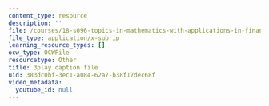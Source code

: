 ```yaml
---
content_type: resource
description: ''
file: /courses/18-s096-topics-in-mathematics-with-applications-in-finance-fall-2013/383dc0bf3ec1a08462a7b38f17dec68f_l1kLCrxL9Hk.srt
file_type: application/x-subrip
learning_resource_types: []
ocw_type: OCWFile
resourcetype: Other
title: 3play caption file
uid: 383dc0bf-3ec1-a084-62a7-b38f17dec68f
video_metadata:
  youtube_id: null
---
```

